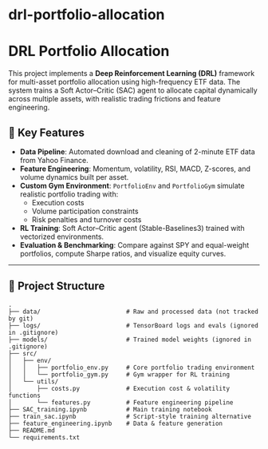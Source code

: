# drl-portfolio-allocation

# DRL Portfolio Allocation

This project implements a **Deep Reinforcement Learning (DRL)** framework for multi-asset portfolio allocation using high-frequency ETF data. The system trains a Soft Actor–Critic (SAC) agent to allocate capital dynamically across multiple assets, with realistic trading frictions and feature engineering.

## 📌 Key Features
- **Data Pipeline**: Automated download and cleaning of 2-minute ETF data from Yahoo Finance.  
- **Feature Engineering**: Momentum, volatility, RSI, MACD, Z-scores, and volume dynamics built per asset.  
- **Custom Gym Environment**: `PortfolioEnv` and `PortfolioGym` simulate realistic portfolio trading with:
  - Execution costs
  - Volume participation constraints
  - Risk penalties and turnover costs
- **RL Training**: Soft Actor–Critic agent (Stable-Baselines3) trained with vectorized environments.  
- **Evaluation & Benchmarking**: Compare against SPY and equal-weight portfolios, compute Sharpe ratios, and visualize equity curves.

---

## 🧱 Project Structure

```plaintext
.
├── data/                        # Raw and processed data (not tracked by git)
├── logs/                        # TensorBoard logs and evals (ignored in .gitignore)
├── models/                      # Trained model weights (ignored in .gitignore)
├── src/
│   ├── env/
│   │   ├── portfolio_env.py     # Core portfolio trading environment
│   │   └── portfolio_gym.py     # Gym wrapper for RL training
│   └── utils/
│       ├── costs.py             # Execution cost & volatility functions
│       └── features.py          # Feature engineering pipeline
├── SAC_training.ipynb           # Main training notebook
├── train_sac.ipynb              # Script-style training alternative
├── feature_engineering.ipynb    # Data & feature generation
├── README.md
└── requirements.txt
